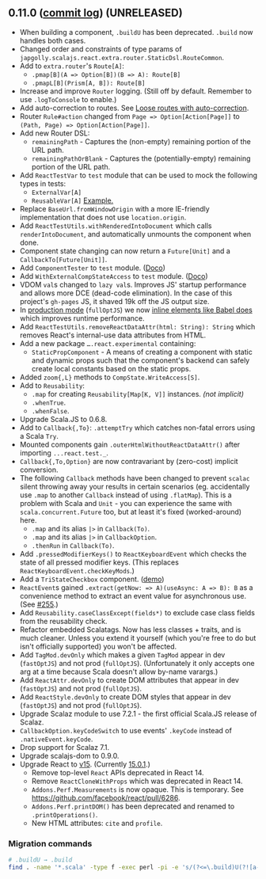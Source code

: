## 0.11.0 ([commit log](https://github.com/japgolly/scalajs-react/compare/v0.10.4...v0.11.0)) (UNRELEASED)

* When building a component, `.buildU` has been deprecated. `.build` now handles both cases.
* Changed order and constraints of type params of `japgolly.scalajs.react.extra.router.StaticDsl.RouteCommon`.
* Add to `extra.router`'s `Route[A]`:
  * `.pmap[B](A => Option[B])(B => A): Route[B]`
  * `.pmapL[B](Prism[A, B]): Route[B]`
* Increase and improve `Router` logging. (Still off by default. Remember to use `.logToConsole` to enable.)
* Add auto-correction to routes. See [Loose routes with auto-correction](../ROUTER.md#loose-routes-with-auto-correction).
* Router `Rule#action` changed from `Page => Option[Action[Page]]` to `(Path, Page) => Option[Action[Page]]`.
* Add new Router DSL:
  * `remainingPath` - Captures the (non-empty) remaining portion of the URL path.
  * `remainingPathOrBlank` - Captures the (potentially-empty) remaining portion of the URL path.
* Add `ReactTestVar` to `test` module that can be used to mock the following types in tests:
  * `ExternalVar[A]`
  * `ReusableVar[A]`
  [Example.](../TESTING.md#reacttestvar)
* Replace `BaseUrl.fromWindowOrigin` with a more IE-friendly implementation that does not use `location.origin`.
* Add `ReactTestUtils.withRenderedIntoDocument` which calls `renderIntoDocument`, and automatically unmounts the component when done.
* Component state changing can now return a `Future[Unit]` and a `CallbackTo[Future[Unit]]`.
* Add `ComponentTester` to `test` module. ([Doco](../TESTING.md#componenttester))
* Add `WithExternalCompStateAccess` to `test` module. ([Doco](../TESTING.md#withexternalcompstateaccess))
* VDOM `val`s changed to `lazy val`s. Improves JS' startup performance and allows more DCE (dead-code elimination).
  In the case of this project's `gh-pages` JS, it shaved 19k off the JS output size.
* In [production mode](https://github.com/scala-js/scala-js/issues/1998) (`fullOptJS`)
  we now [inline elements like Babel does](http://babeljs.io/blog/2015/03/31/5.0.0/#inline-elements)
  which improves runtime performance.
* Add `ReactTestUtils.removeReactDataAttr(html: String): String` which removes React's internal-use data attributes from HTML.
* Add a new package `….react.experimental` containing:
  * `StaticPropComponent` - A means of creating a component with static and dynamic props such that
      the component's backend can safely create local constants based on the static props.
* Added `zoom{,L}` methods to `CompState.WriteAccess[S]`.
* Add to `Reusability`:
  * `.map` for creating `Reusability[Map[K, V]]` instances. *(not implicit)*
  * `.whenTrue`.
  * `.whenFalse`.
* Upgrade Scala.JS to 0.6.8.
* Add to `Callback{,To}`: `.attemptTry` which catches non-fatal errors using a Scala `Try`.
* Mounted components gain `.outerHtmlWithoutReactDataAttr()` after importing `...react.test._`.
* `Callback{,To,Option}` are now contravariant by (zero-cost) implicit conversion.
* The following `Callback` methods have been changed to prevent `scalac` silent throwing away your results in certain
  scenarios (eg. accidentally use `.map` to another `Callback` instead of using `.flatMap`).
  This is a problem with Scala and `Unit` - you can experience the same with `scala.concurrent.Future` too, but at least
  it's fixed (worked-around) here.
  * `.map` and its alias `|>` in `Callback(To)`.
  * `.map` and its alias `|>` in `CallbackOption`.
  * `.thenRun` in `Callback(To)`.
* Add `.pressedModifierKeys()` to `ReactKeyboardEvent` which checks the state of all pressed modifier keys.
  (This replaces `ReactKeyboardEvent.checkKeyMods`.)
* Add a `TriStateCheckbox` component. ([demo](https://japgolly.github.io/scalajs-react/#examples/tristate-checkbox))
* `ReactEvent`s gained `.extract(getNow: => A)(useAsync: A => B): B` as a convenience method to extract an event value for asynchronous use.
  (See [#255](https://github.com/japgolly/scalajs-react/issues/255).)
* Add `Reusability.caseClassExcept(fields*)` to exclude case class fields from the reusability check.
* Refactor embedded Scalatags. Now has less classes + traits, and is much cleaner.
  Unless you extend it yourself (which you're free to do but isn't officially supported) you won't be affected.
* Add `TagMod.devOnly` which makes a given `TagMod` appear in dev (`fastOptJS`) and not prod (`fullOptJS`).
  (Unfortunately it only accepts one arg at a time because Scala doesn't allow by-name varargs.)
* Add `ReactAttr.devOnly` to create DOM attributes that appear in dev (`fastOptJS`) and not prod (`fullOptJS`).
* Add `ReactStyle.devOnly` to create DOM styles that appear in dev (`fastOptJS`) and not prod (`fullOptJS`).
* Upgrade Scalaz module to use 7.2.1 - the first official Scala.JS release of Scalaz.
* `CallbackOption.keyCodeSwitch` to use events' `.keyCode` instead of `.nativeEvent.keyCode`.
* Drop support for Scalaz 7.1.
* Upgrade scalajs-dom to 0.9.0.
* Upgrade React to [v15](https://facebook.github.io/react/blog/2016/04/07/react-v15.html). (Currently [15.0.1](https://facebook.github.io/react/blog/2016/04/08/react-v15.0.1.html).)
  * Remove top-level `React` APIs deprecated in React 14.
  * Remove `ReactCloneWithProps` which was deprecated in React 14.
  * `Addons.Perf.Measurements` is now opaque. This is temporary. See https://github.com/facebook/react/pull/6286.
  * `Addons.Perf.printDOM()` has been deprecated and renamed to `.printOperations()`.
  * New HTML attributes: `cite` and `profile`.


### Migration commands

```sh
# .buildU → .build
find . -name '*.scala' -type f -exec perl -pi -e 's/(?<=\.build)U(?![a-zA-Z0-9_])//' {} +
```


